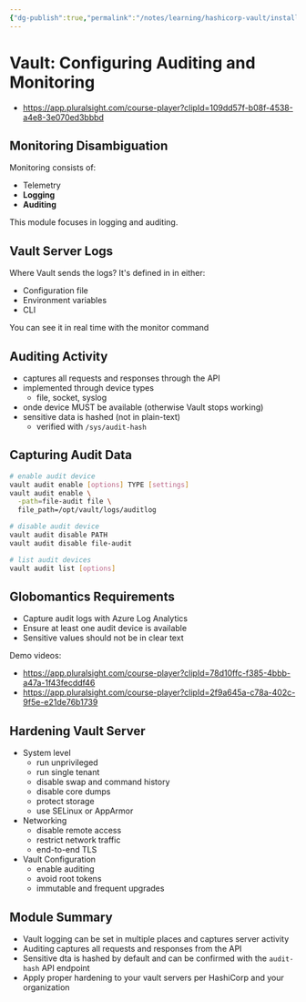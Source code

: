 ```yaml
---
{"dg-publish":true,"permalink":"/notes/learning/hashicorp-vault/installing-and-configuring-hashicorp-vault/10-configuring-auditing-and-monitoring/"}
---
```


# Vault: Configuring Auditing and Monitoring

- <https://app.pluralsight.com/course-player?clipId=109dd57f-b08f-4538-a4e8-3e070ed3bbbd>


## Monitoring Disambiguation

Monitoring consists of:

- Telemetry
- **Logging**
- **Auditing**

This module focuses in logging and auditing.


## Vault Server Logs

Where Vault sends the logs? It's defined in in either:

- Configuration file
- Environment variables
- CLI

You can see it in real time with the monitor command


## Auditing Activity

- captures all requests and responses through the API
- implemented through device types
    - file, socket, syslog
- onde device MUST be available (otherwise Vault stops working)
- sensitive data is hashed (not in plain-text)
    - verified with `/sys/audit-hash`


## Capturing Audit Data

```bash
# enable audit device
vault audit enable [options] TYPE [settings]
vault audit enable \
  -path=file-audit file \
  file_path=/opt/vault/logs/auditlog

# disable audit device
vault audit disable PATH
vault audit disable file-audit

# list audit devices
vault audit list [options]
```


## Globomantics Requirements

- Capture audit logs with Azure Log Analytics
- Ensure at least one audit device is available
- Sensitive values should not be in clear text

Demo videos:

- <https://app.pluralsight.com/course-player?clipId=78d10ffc-f385-4bbb-a47a-1f43fecddf46>
- <https://app.pluralsight.com/course-player?clipId=2f9a645a-c78a-402c-9f5e-e21de76b1739>


## Hardening Vault Server

- System level
    - run unprivileged
    - run single tenant
    - disable swap and command history
    - disable core dumps
    - protect storage
    - use SELinux or AppArmor
- Networking
    - disable remote access
    - restrict network traffic
    - end-to-end TLS
- Vault Configuration
    - enable auditing
    - avoid root tokens
    - immutable and frequent upgrades


## Module Summary

- Vault logging can be set in multiple places and captures server activity
- Auditing captures all requests and responses from the API
- Sensitive dta is hashed by default and can be confirmed with the `audit-hash` API endpoint
- Apply proper hardening to your vault servers per HashiCorp and your organization




